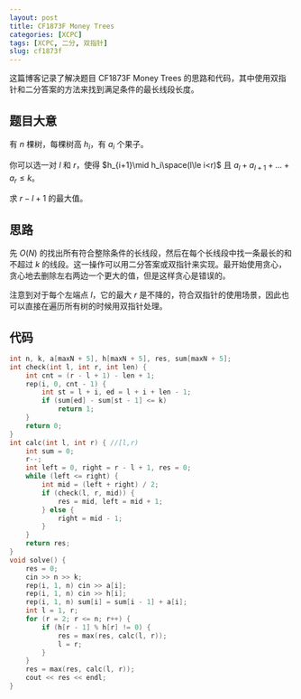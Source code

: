 ```yaml
---
layout: post
title: CF1873F Money Trees
categories: [XCPC]
tags: [XCPC, 二分, 双指针]
slug: cf1873f
---  
```


这篇博客记录了解决题目 CF1873F Money Trees 的思路和代码，其中使用双指针和二分答案的方法来找到满足条件的最长线段长度。

## 题目大意

有 $n$ 棵树，每棵树高 $h_i$，有 $a_i$ 个果子。

你可以选一对 $l$ 和 $r$，使得 $h_{i+1}\mid h_i\space(l\le i<r)$ 且 $a_l+a_{l+1}+\dots +a_r\le k$。

求 $r-l+1$ 的最大值。

## 思路

先 $O(N)$ 的找出所有符合整除条件的长线段，然后在每个长线段中找一条最长的和不超过 $k$ 的线段。这一操作可以用二分答案或双指针来实现。最开始使用贪心，贪心地去删除左右两边一个更大的值，但是这样贪心是错误的。

注意到对于每个左端点 $l$，它的最大 $r$ 是不降的，符合双指针的使用场景，因此也可以直接在遍历所有树的时候用双指针处理。

## 代码

```cpp
int n, k, a[maxN + 5], h[maxN + 5], res, sum[maxN + 5];
int check(int l, int r, int len) {
    int cnt = (r - l + 1) - len + 1;
    rep(i, 0, cnt - 1) {
        int st = l + i, ed = l + i + len - 1;
        if (sum[ed] - sum[st - 1] <= k)
            return 1;
    }
    return 0;
}
int calc(int l, int r) { //[l,r)
    int sum = 0;
    r--;
    int left = 0, right = r - l + 1, res = 0;
    while (left <= right) {
        int mid = (left + right) / 2;
        if (check(l, r, mid)) {
            res = mid, left = mid + 1;
        } else {
            right = mid - 1;
        }
    }
    return res;
}
void solve() {
    res = 0;
    cin >> n >> k;
    rep(i, 1, n) cin >> a[i];
    rep(i, 1, n) cin >> h[i];
    rep(i, 1, n) sum[i] = sum[i - 1] + a[i];
    int l = 1, r;
    for (r = 2; r <= n; r++) {
        if (h[r - 1] % h[r] != 0) {
            res = max(res, calc(l, r));
            l = r;
        }
    }
    res = max(res, calc(l, r));
    cout << res << endl;
}
```
